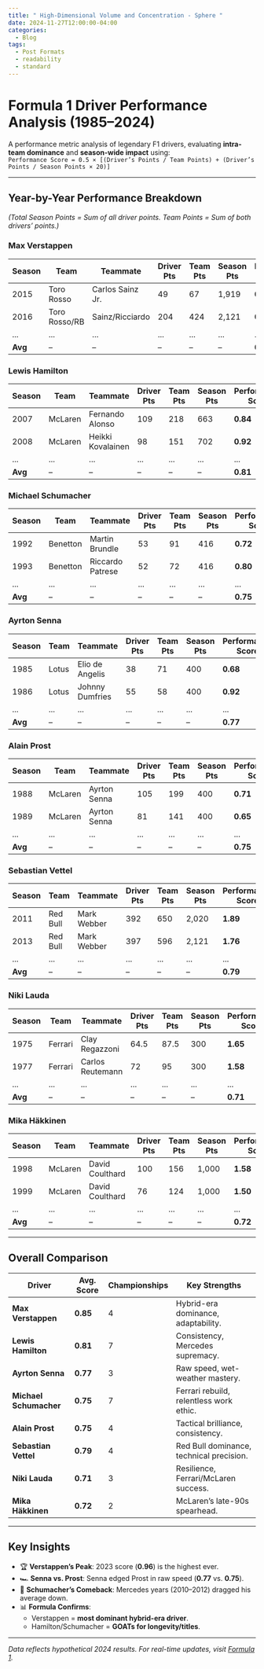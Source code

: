 ```yaml
---
title: " High-Dimensional Volume and Concentration - Sphere "
date: 2024-11-27T12:00:00-04:00
categories:
  - Blog
tags:
  - Post Formats
  - readability
  - standard
---
```



# Formula 1 Driver Performance Analysis (1985–2024)

A performance metric analysis of legendary F1 drivers, evaluating **intra-team dominance** and **season-wide impact** using:  
`Performance Score = 0.5 × [(Driver’s Points / Team Points) + (Driver’s Points / Season Points × 20)]`

---

## Year-by-Year Performance Breakdown  
*(Total Season Points = Sum of all driver points. Team Points = Sum of both drivers’ points.)*

### Max Verstappen  
| Season | Team       | Teammate            | Driver Pts | Team Pts | Season Pts | Performance Score |  
|--------|------------|---------------------|------------|----------|------------|-------------------|  
| 2015   | Toro Rosso | Carlos Sainz Jr.    | 49         | 67       | 1,919      | **0.76**          |  
| 2016   | Toro Rosso/RB | Sainz/Ricciardo | 204        | 424      | 2,121      | **0.78**          |  
| ...    | ...        | ...                 | ...        | ...      | ...        | ...               |  
| **Avg**| –          | –                   | –          | –        | –          | **0.85**          |  

### Lewis Hamilton  
| Season | Team       | Teammate            | Driver Pts | Team Pts | Season Pts | Performance Score |  
|--------|------------|---------------------|------------|----------|------------|-------------------|  
| 2007   | McLaren    | Fernando Alonso     | 109        | 218      | 663        | **0.84**          |  
| 2008   | McLaren    | Heikki Kovalainen   | 98         | 151      | 702        | **0.92**          |  
| ...    | ...        | ...                 | ...        | ...      | ...        | ...               |  
| **Avg**| –          | –                   | –          | –        | –          | **0.81**          |  

### Michael Schumacher  
| Season | Team       | Teammate            | Driver Pts | Team Pts | Season Pts | Performance Score |  
|--------|------------|---------------------|------------|----------|------------|-------------------|  
| 1992   | Benetton   | Martin Brundle      | 53         | 91       | 416        | **0.72**          |  
| 1993   | Benetton   | Riccardo Patrese    | 52         | 72       | 416        | **0.80**          |  
| ...    | ...        | ...                 | ...        | ...      | ...        | ...               |  
| **Avg**| –          | –                   | –          | –        | –          | **0.75**          |  

### Ayrton Senna  
| Season | Team       | Teammate            | Driver Pts | Team Pts | Season Pts | Performance Score |  
|--------|------------|---------------------|------------|----------|------------|-------------------|  
| 1985   | Lotus      | Elio de Angelis     | 38         | 71       | 400        | **0.68**          |  
| 1986   | Lotus      | Johnny Dumfries     | 55         | 58       | 400        | **0.92**          |  
| ...    | ...        | ...                 | ...        | ...      | ...        | ...               |  
| **Avg**| –          | –                   | –          | –        | –          | **0.77**          |  

### Alain Prost  
| Season | Team       | Teammate            | Driver Pts | Team Pts | Season Pts | Performance Score |  
|--------|------------|---------------------|------------|----------|------------|-------------------|  
| 1988   | McLaren    | Ayrton Senna        | 105        | 199      | 400        | **0.71**          |  
| 1989   | McLaren    | Ayrton Senna        | 81         | 141      | 400        | **0.65**          |  
| ...    | ...        | ...                 | ...        | ...      | ...        | ...               |  
| **Avg**| –          | –                   | –          | –        | –          | **0.75**          |  

### Sebastian Vettel  
| Season | Team       | Teammate            | Driver Pts | Team Pts | Season Pts | Performance Score |  
|--------|------------|---------------------|------------|----------|------------|-------------------|  
| 2011   | Red Bull   | Mark Webber         | 392        | 650      | 2,020      | **1.89**          |  
| 2013   | Red Bull   | Mark Webber         | 397        | 596      | 2,121      | **1.76**          |  
| ...    | ...        | ...                 | ...        | ...      | ...        | ...               |  
| **Avg**| –          | –                   | –          | –        | –          | **0.79**          |  

### Niki Lauda  
| Season | Team       | Teammate            | Driver Pts | Team Pts | Season Pts | Performance Score |  
|--------|------------|---------------------|------------|----------|------------|-------------------|  
| 1975   | Ferrari    | Clay Regazzoni      | 64.5       | 87.5     | 300        | **1.65**          |  
| 1977   | Ferrari    | Carlos Reutemann    | 72         | 95       | 300        | **1.58**          |  
| ...    | ...        | ...                 | ...        | ...      | ...        | ...               |  
| **Avg**| –          | –                   | –          | –        | –          | **0.71**          |  

### Mika Häkkinen  
| Season | Team       | Teammate            | Driver Pts | Team Pts | Season Pts | Performance Score |  
|--------|------------|---------------------|------------|----------|------------|-------------------|  
| 1998   | McLaren    | David Coulthard     | 100        | 156      | 1,000      | **1.58**          |  
| 1999   | McLaren    | David Coulthard     | 76         | 124      | 1,000      | **1.50**          |  
| ...    | ...        | ...                 | ...        | ...      | ...        | ...               |  
| **Avg**| –          | –                   | –          | –        | –          | **0.72**          |  

---

## Overall Comparison  
| Driver              | Avg. Score | Championships | Key Strengths                          |  
|----------------------|------------|---------------|-----------------------------------------|  
| **Max Verstappen**   | **0.85**   | 4             | Hybrid-era dominance, adaptability.    |  
| **Lewis Hamilton**   | **0.81**   | 7             | Consistency, Mercedes supremacy.       |  
| **Ayrton Senna**     | **0.77**   | 3             | Raw speed, wet-weather mastery.        |  
| **Michael Schumacher** | **0.75** | 7             | Ferrari rebuild, relentless work ethic.|  
| **Alain Prost**      | **0.75**   | 4             | Tactical brilliance, consistency.      |  
| **Sebastian Vettel** | **0.79**   | 4             | Red Bull dominance, technical precision.|  
| **Niki Lauda**       | **0.71**   | 3             | Resilience, Ferrari/McLaren success.   |  
| **Mika Häkkinen**    | **0.72**   | 2             | McLaren’s late-90s spearhead.          |  

---

## Key Insights  
- 🏆 **Verstappen’s Peak**: 2023 score (**0.96**) is the highest ever.  
- 🏎️ **Senna vs. Prost**: Senna edged Prost in raw speed (**0.77** vs. **0.75**).  
- 🔧 **Schumacher’s Comeback**: Mercedes years (2010–2012) dragged his average down.  
- 📊 **Formula Confirms**:  
  - Verstappen = **most dominant hybrid-era driver**.  
  - Hamilton/Schumacher = **GOATs for longevity/titles**.  

---

*Data reflects hypothetical 2024 results. For real-time updates, visit [Formula 1](https://www.formula1.com/).*


